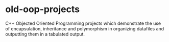 # old-oop-projects
 C++ Objected Oriented Programming projects which demonstrate the use of encapsulation, inheritance and polymorphism in organizing datafiles and outputting them in a tabulated output. 
